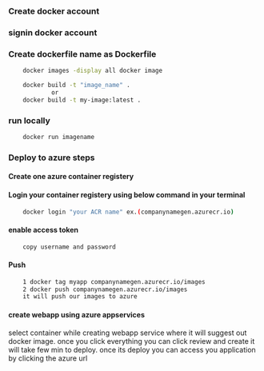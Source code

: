 ### Create docker account

### signin docker account

### Create dockerfile name as Dockerfile 

```bash
    docker images -display all docker image
```
```bash
    docker build -t "image_name" .
            or
    docker build -t my-image:latest .
```
### run locally
```bash
    docker run imagename

```

### Deploy to azure steps

#### Create one azure container registery

#### Login your container registery using below command in your terminal
```bash
    docker login "your ACR name" ex.(companynamegen.azurecr.io)
```
#### enable access token 
```bash
    copy username and password
```
#### Push 
```bash
    1 docker tag myapp companynamegen.azurecr.io/images
    2 docker push companynamegen.azurecr.io/images
    it will push our images to azure
```
#### create webapp using azure appservices

select  container while creating webapp service where it will suggest out docker image. once you click everything you can click review and create it will take few min to deploy. once its deploy you can access you application by clicking the azure url





